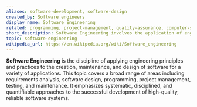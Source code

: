 ```yaml
---
aliases: software-development, software-design
created_by: Software engineers
display_name: Software Engineering
related: programming, project-management, quality-assurance, computer-science
short_description: Software Engineering involves the application of engineering principles to software development.
topic: software-engineering
wikipedia_url: https://en.wikipedia.org/wiki/Software_engineering
---
```

**Software Engineering** is the discipline of applying engineering principles and practices to the creation, maintenance, and design of software for a variety of applications. This topic covers a broad range of areas including requirements analysis, software design, programming, project management, testing, and maintenance. It emphasizes systematic, disciplined, and quantifiable approaches to the successful development of high-quality, reliable software systems.
